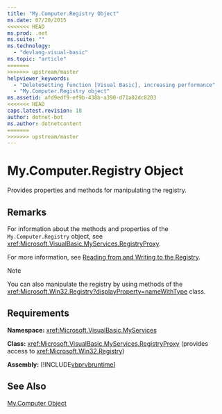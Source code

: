 ```yaml
---
title: "My.Computer.Registry Object"
ms.date: 07/20/2015
<<<<<<< HEAD
ms.prod: .net
ms.suite: ""
ms.technology: 
  - "devlang-visual-basic"
ms.topic: "article"
=======
>>>>>>> upstream/master
helpviewer_keywords: 
  - "DeleteSetting function [Visual Basic], increasing performance"
  - "My.Computer.Registry object"
ms.assetid: afd9edf9-ef9b-438b-a390-d71a02dc8203
<<<<<<< HEAD
caps.latest.revision: 18
author: dotnet-bot
ms.author: dotnetcontent
=======
>>>>>>> upstream/master
---
```

# My.Computer.Registry Object
Provides properties and methods for manipulating the registry.  
  
## Remarks  
 For information about the methods and properties of the `My.Computer.Registry` object, see <xref:Microsoft.VisualBasic.MyServices.RegistryProxy>.  
  
 For more information, see [Reading from and Writing to the Registry](../../../visual-basic/developing-apps/programming/computer-resources/reading-from-and-writing-to-the-registry.md).  
  
> [!NOTE]
>  You can also manipulate the registry by using methods of the <xref:Microsoft.Win32.Registry?displayProperty=nameWithType> class.  
  
## Requirements  
 **Namespace:** <xref:Microsoft.VisualBasic.MyServices>  
  
 **Class:** <xref:Microsoft.VisualBasic.MyServices.RegistryProxy> (provides access to <xref:Microsoft.Win32.Registry>)  
  
 **Assembly:** [!INCLUDE[vbprvbruntime](~/includes/vbprvbruntime-md.md)]  
  
## See Also  
 [My.Computer Object](../../../visual-basic/language-reference/objects/my-computer-object.md)
